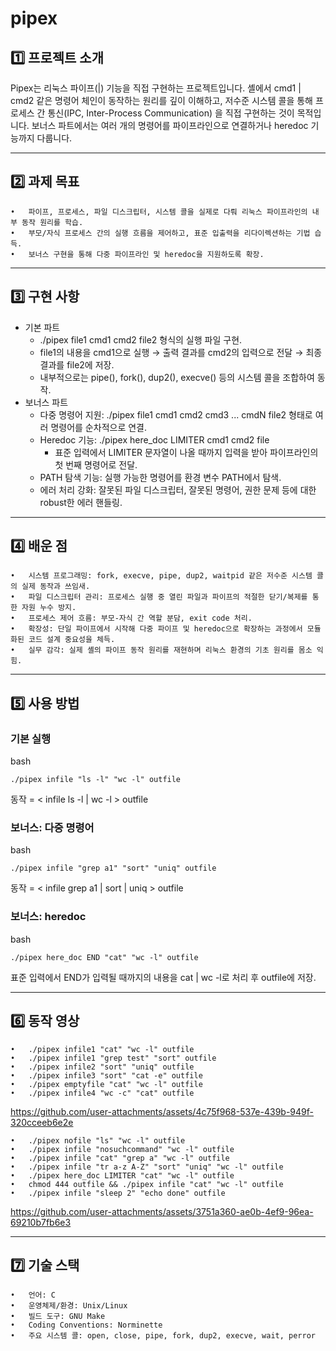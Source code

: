 # pipex

## 1️⃣ 프로젝트 소개

Pipex는 리눅스 파이프(|) 기능을 직접 구현하는 프로젝트입니다. 셸에서 cmd1 | cmd2 같은 명령어 체인이 동작하는 원리를 깊이 이해하고, 저수준 시스템 콜을 통해 프로세스 간 통신(IPC, Inter-Process Communication) 을 직접 구현하는 것이 목적입니다. 보너스 파트에서는 여러 개의 명령어를 파이프라인으로 연결하거나 heredoc 기능까지 다룹니다.

---

## 2️⃣ 과제 목표
	•	파이프, 프로세스, 파일 디스크립터, 시스템 콜을 실제로 다뤄 리눅스 파이프라인의 내부 동작 원리를 학습.
	•	부모/자식 프로세스 간의 실행 흐름을 제어하고, 표준 입출력을 리다이렉션하는 기법 습득.
	•	보너스 구현을 통해 다중 파이프라인 및 heredoc을 지원하도록 확장.

---

## 3️⃣ 구현 사항
* 기본 파트
  - ./pipex file1 cmd1 cmd2 file2 형식의 실행 파일 구현.
  - file1의 내용을 cmd1으로 실행 → 출력 결과를 cmd2의 입력으로 전달 → 최종 결과를 file2에 저장.
  - 내부적으로는 pipe(), fork(), dup2(), execve() 등의 시스템 콜을 조합하여 동작.
* 보너스 파트
  - 다중 명령어 지원: ./pipex file1 cmd1 cmd2 cmd3 ... cmdN file2 형태로 여러 명령어를 순차적으로 연결.
  - Heredoc 기능: ./pipex here_doc LIMITER cmd1 cmd2 file
    - 표준 입력에서 LIMITER 문자열이 나올 때까지 입력을 받아 파이프라인의 첫 번째 명령어로 전달.
  - PATH 탐색 기능: 실행 가능한 명령어를 환경 변수 PATH에서 탐색.
  - 에러 처리 강화: 잘못된 파일 디스크립터, 잘못된 명령어, 권한 문제 등에 대한 robust한 에러 핸들링.

---

## 4️⃣ 배운 점
	•	시스템 프로그래밍: fork, execve, pipe, dup2, waitpid 같은 저수준 시스템 콜의 실제 동작과 쓰임새.
	•	파일 디스크립터 관리: 프로세스 실행 중 열린 파일과 파이프의 적절한 닫기/복제를 통한 자원 누수 방지.
	•	프로세스 제어 흐름: 부모-자식 간 역할 분담, exit code 처리.
	•	확장성: 단일 파이프에서 시작해 다중 파이프 및 heredoc으로 확장하는 과정에서 모듈화된 코드 설계 중요성을 체득.
	•	실무 감각: 실제 셸의 파이프 동작 원리를 재현하며 리눅스 환경의 기초 원리를 몸소 익힘.

---

## 5️⃣ 사용 방법
### 기본 실행
bash
```
./pipex infile "ls -l" "wc -l" outfile
```
동작 = < infile ls -l | wc -l > outfile

### 보너스: 다중 명령어
bash
```
./pipex infile "grep a1" "sort" "uniq" outfile
```
동작 = < infile grep a1 | sort | uniq > outfile

### 보너스: heredoc
bash
```
./pipex here_doc END "cat" "wc -l" outfile
```
표준 입력에서 END가 입력될 때까지의 내용을 cat | wc -l로 처리 후 outfile에 저장.

---

## 6️⃣ 동작 영상
	•	./pipex infile1 "cat" "wc -l" outfile
	•	./pipex infile1 "grep test" "sort" outfile
	•	./pipex infile2 "sort" "uniq" outfile
	•	./pipex infile3 "sort" "cat -e" outfile
	•	./pipex emptyfile "cat" "wc -l" outfile
	•	./pipex infile4 "wc -c" "cat" outfile

https://github.com/user-attachments/assets/4c75f968-537e-439b-949f-320cceeb6e2e

	•	./pipex nofile "ls" "wc -l" outfile
	•	./pipex infile "nosuchcommand" "wc -l" outfile
	•	./pipex infile "cat" "grep a" "wc -l" outfile
	•	./pipex infile "tr a-z A-Z" "sort" "uniq" "wc -l" outfile
	•	./pipex here_doc LIMITER "cat" "wc -l" outfile
	•	chmod 444 outfile && ./pipex infile "cat" "wc -l" outfile
	•	./pipex infile "sleep 2" "echo done" outfile

https://github.com/user-attachments/assets/3751a360-ae0b-4ef9-96ea-69210b7fb6e3


---

## 7️⃣ 기술 스택
	•	언어: C
  	•	운영체제/환경: Unix/Linux
 	•	빌드 도구: GNU Make
 	•	Coding Conventions: Norminette
	•	주요 시스템 콜: open, close, pipe, fork, dup2, execve, wait, perror
